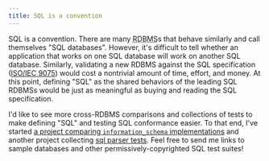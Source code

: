 ```yaml
---
title: SQL is a convention
---
```


SQL is a convention.
There are many <abbr title="Relational DataBase Management System">RDBMS</abbr>s that behave similarly and call themselves "SQL databases".
However, it's difficult to tell whether an application that works on one SQL database will work on another SQL database.
Similarly, validating a new RDBMS against the SQL specification ([ISO/IEC 9075][iso-9075]) would cost a nontrivial amount of time, effort, and money.
At this point, defining "SQL" as the shared behaviors of the leading SQL RDBMSs would be just as meaningful as buying and reading the SQL specification.

I'd like to see more cross-RDBMS comparisons and collections of tests to make defining "SQL" and testing SQL conformance easier.
To that end, I've started [a project comparing `information_schema` implementations][i.s.compat.table] and another project collecting [sql parser tests][sql_parser_tests].
Feel free to send me links to sample databases and other permissively-copyrighted SQL test suites!

[iso-9075]: https://web.archive.org/web/20240225123416/https://blog.ansi.org/sql-standard-iso-iec-9075-2023-ansi-x3-135/
[standardization-history]: https://en.wikipedia.org/wiki/SQL#Standardization_history
[i.s.compat.table]: https://github.com/i-s-compat-table/
[sql_parser_tests]: https://github.com/skalt/sql_parser_tests
[nist-artifact]: https://github.com/apache/derby/tree/cc457a99b575db678e490cfb1c916100bae31dd7/java/org.apache.derby.tests/org/apache/derbyTesting/functionTests/tests/nist
